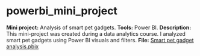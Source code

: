 # powerbi_mini_project
**Mini project:**
Analysis of smart pet gadgets.
**Tools:** Power BI.
**Description:**
This mini-project was created during a data analytics course. I analyzed smart pet gadgets using Power BI visuals and filters.
**File:** [Smart pet gadget analysis.pbix](https://github.com/AselAbdy/powerbi_mini_project/blob/main/Smart%20pet%20gadget%20analysis.pbix)
